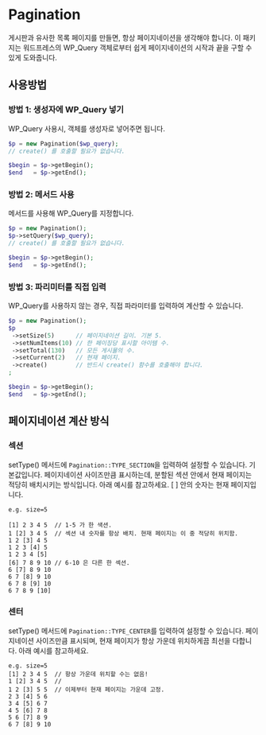 # Pagination

게시판과 유사한 목록 페이지를 만들면, 항상 페이지네이션을 생각해야 합니다.
이 패키지는 워드프레스의 WP_Query 객체로부터 쉽게 페이지네이션의 시작과 끝을 구할 수 있게 도와줍니다.

## 사용방법

### 방법 1: 생성자에 WP_Query 넣기

WP_Query 사용시, 객체를 생성자로 넣어주면 됩니다.

```php
$p = new Pagination($wp_query);
// create() 를 호출할 필요가 없습니다.

$begin = $p->getBegin();
$end   = $p->getEnd();
```

### 방법 2: 메서드 사용

메서드를 사용해 WP_Query를 지정합니다.

```php
$p = new Pagination();
$p->setQuery($wp_query);
// create() 를 호출할 필요가 없습니다.

$begin = $p->getBegin();
$end   = $p->getEnd();
```

### 방법 3: 파리미터를 직접 입력

WP_Query를 사용하지 않는 경우, 직접 파라미터를 입력하여 계산할 수 있습니다.

```php
$p = new Pagination();
$p
 ->setSize(5)      // 페이지네이션 길이. 기본 5.
 ->setNumItems(10) // 한 페이징당 표시할 아이템 수.
 ->setTotal(130)   // 모든 게시물의 수.
 ->setCurrent(2)   // 현재 페이지.
 ->create()        // 반드시 create() 함수를 호출해야 합니다.
;

$begin = $p->getBegin();
$end   = $p->getEnd(); 
```

## 페이지네이션 계산 방식

### 섹션

setType() 메서드에 `Pagination::TYPE_SECTION`을 입력하여 설정할 수 있습니다. 기본값입니다.
페이지네이션 사이즈만큼 표시하는데, 분할된 섹션 안에서 현재 페이지는 적당히 배치시키는 방식입니다.
아래 예시를 참고하세요. [ ] 안의 숫자는 현재 페이지입니다.

```
e.g. size=5

[1] 2 3 4 5  // 1-5 가 한 색션.
1 [2] 3 4 5  // 섹션 내 숫자를 항상 배치. 현재 페이지는 이 중 적당히 위치함.
1 2 [3] 4 5
1 2 3 [4] 5
1 2 3 4 [5]
[6] 7 8 9 10 // 6-10 은 다른 한 섹션.
6 [7] 8 9 10
6 7 [8] 9 10
6 7 8 [9] 10
6 7 8 9 [10]
```

### 센터

setType() 메서드에 `Pagination::TYPE_CENTER`를 입력하여 설정할 수 있습니다.
페이지네이션 사이즈만큼 표시되며, 현재 페이지가 항상 가운데 위치하게끔 최선을 다합니다.
아래 예시를 참고하세요.

```
e.g. size=5
[1] 2 3 4 5  // 항상 가운데 위치할 수는 없음!
1 [2] 3 4 5  //
1 2 [3] 5 5  // 이제부터 현재 페이지는 가운데 고정.
2 3 [4] 5 6
3 4 [5] 6 7
4 5 [6] 7 8
5 6 [7] 8 9
6 7 [8] 9 10
```
